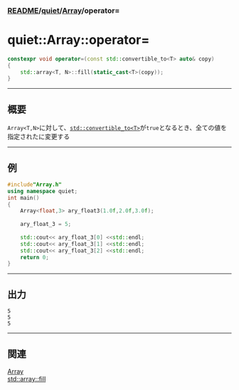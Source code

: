 ### [README](../../README.md)/[quiet](../quiet.md)/[Array](Array.md)/operator=

# quiet::Array::operator=

``` C++
constexpr void operator=(const std::convertible_to<T> auto& copy)
{
    std::array<T, N>::fill(static_cast<T>(copy));
}
```
***
## 概要
`Array<T,N>`に対して、[`std::convertible_to<T>`](https://cpprefjp.github.io/reference/concepts/convertible_to.html)が`true`となるとき、全ての値を指定されたに変更する
***
## 例
```　C++
#include"Array.h"
using namespace quiet;
int main()
{
    Array<float,3> ary_float3(1.0f,2.0f,3.0f);
    
    ary_float_3 = 5;
    
    std::cout<< ary_float_3[0] <<std::endl;
    std::cout<< ary_float_3[1] <<std::endl;
    std::cout<< ary_float_3[2] <<std::endl;
    return 0;
}
```
***
## 出力
```
5
5
5
```

***
## 関連
[Array](Array.md)    
[std::array::fill](https://cpprefjp.github.io/reference/array/array/fill.html)    
